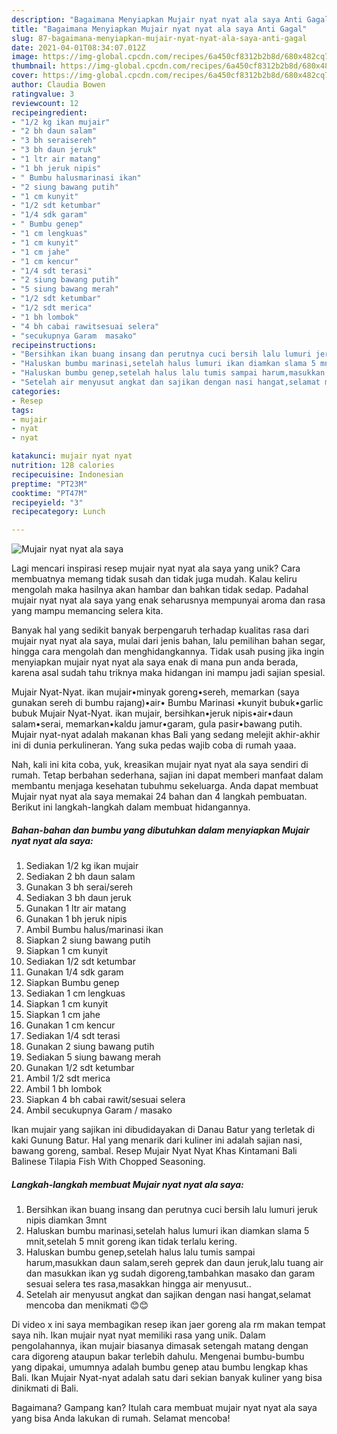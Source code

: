 ```yaml
---
description: "Bagaimana Menyiapkan Mujair nyat nyat ala saya Anti Gagal"
title: "Bagaimana Menyiapkan Mujair nyat nyat ala saya Anti Gagal"
slug: 87-bagaimana-menyiapkan-mujair-nyat-nyat-ala-saya-anti-gagal
date: 2021-04-01T08:34:07.012Z
image: https://img-global.cpcdn.com/recipes/6a450cf8312b2b8d/680x482cq70/mujair-nyat-nyat-ala-saya-foto-resep-utama.jpg
thumbnail: https://img-global.cpcdn.com/recipes/6a450cf8312b2b8d/680x482cq70/mujair-nyat-nyat-ala-saya-foto-resep-utama.jpg
cover: https://img-global.cpcdn.com/recipes/6a450cf8312b2b8d/680x482cq70/mujair-nyat-nyat-ala-saya-foto-resep-utama.jpg
author: Claudia Bowen
ratingvalue: 3
reviewcount: 12
recipeingredient:
- "1/2 kg ikan mujair"
- "2 bh daun salam"
- "3 bh seraisereh"
- "3 bh daun jeruk"
- "1 ltr air matang"
- "1 bh jeruk nipis"
- " Bumbu halusmarinasi ikan"
- "2 siung bawang putih"
- "1 cm kunyit"
- "1/2 sdt ketumbar"
- "1/4 sdk garam"
- " Bumbu genep"
- "1 cm lengkuas"
- "1 cm kunyit"
- "1 cm jahe"
- "1 cm kencur"
- "1/4 sdt terasi"
- "2 siung bawang putih"
- "5 siung bawang merah"
- "1/2 sdt ketumbar"
- "1/2 sdt merica"
- "1 bh lombok"
- "4 bh cabai rawitsesuai selera"
- "secukupnya Garam  masako"
recipeinstructions:
- "Bersihkan ikan buang insang dan perutnya cuci bersih lalu lumuri jeruk nipis diamkan 3mnt"
- "Haluskan bumbu marinasi,setelah halus lumuri ikan diamkan slama 5 mnit,setelah 5 mnit goreng ikan tidak terlalu kering."
- "Haluskan bumbu genep,setelah halus lalu tumis sampai harum,masukkan daun salam,sereh geprek dan daun jeruk,lalu tuang air dan masukkan ikan yg sudah digoreng,tambahkan masako dan garam sesuai selera tes rasa,masakkan hingga air menyusut.."
- "Setelah air menyusut angkat dan sajikan dengan nasi hangat,selamat mencoba dan menikmati 😊😊"
categories:
- Resep
tags:
- mujair
- nyat
- nyat

katakunci: mujair nyat nyat 
nutrition: 128 calories
recipecuisine: Indonesian
preptime: "PT23M"
cooktime: "PT47M"
recipeyield: "3"
recipecategory: Lunch

---
```



![Mujair nyat nyat ala saya](https://img-global.cpcdn.com/recipes/6a450cf8312b2b8d/680x482cq70/mujair-nyat-nyat-ala-saya-foto-resep-utama.jpg)

Lagi mencari inspirasi resep mujair nyat nyat ala saya yang unik? Cara membuatnya memang tidak susah dan tidak juga mudah. Kalau keliru mengolah maka hasilnya akan hambar dan bahkan tidak sedap. Padahal mujair nyat nyat ala saya yang enak seharusnya mempunyai aroma dan rasa yang mampu memancing selera kita.

Banyak hal yang sedikit banyak berpengaruh terhadap kualitas rasa dari mujair nyat nyat ala saya, mulai dari jenis bahan, lalu pemilihan bahan segar, hingga cara mengolah dan menghidangkannya. Tidak usah pusing jika ingin menyiapkan mujair nyat nyat ala saya enak di mana pun anda berada, karena asal sudah tahu triknya maka hidangan ini mampu jadi sajian spesial.

Mujair Nyat-Nyat. ikan mujair•minyak goreng•sereh, memarkan (saya gunakan sereh di bumbu rajang)•air• Bumbu Marinasi •kunyit bubuk•garlic bubuk Mujair Nyat-Nyat. ikan mujair, bersihkan•jeruk nipis•air•daun salam•serai, memarkan•kaldu jamur•garam, gula pasir•bawang putih. Mujair nyat-nyat adalah makanan khas Bali yang sedang melejit akhir-akhir ini di dunia perkulineran. Yang suka pedas wajib coba di rumah yaaa.


Nah, kali ini kita coba, yuk, kreasikan mujair nyat nyat ala saya sendiri di rumah. Tetap berbahan sederhana, sajian ini dapat memberi manfaat dalam membantu menjaga kesehatan tubuhmu sekeluarga. Anda dapat membuat Mujair nyat nyat ala saya memakai 24 bahan dan 4 langkah pembuatan. Berikut ini langkah-langkah dalam membuat hidangannya.

<!--inarticleads1-->

##### Bahan-bahan dan bumbu yang dibutuhkan dalam menyiapkan Mujair nyat nyat ala saya:

1. Sediakan 1/2 kg ikan mujair
1. Sediakan 2 bh daun salam
1. Gunakan 3 bh serai/sereh
1. Sediakan 3 bh daun jeruk
1. Gunakan 1 ltr air matang
1. Gunakan 1 bh jeruk nipis
1. Ambil  Bumbu halus/marinasi ikan
1. Siapkan 2 siung bawang putih
1. Siapkan 1 cm kunyit
1. Sediakan 1/2 sdt ketumbar
1. Gunakan 1/4 sdk garam
1. Siapkan  Bumbu genep
1. Sediakan 1 cm lengkuas
1. Siapkan 1 cm kunyit
1. Siapkan 1 cm jahe
1. Gunakan 1 cm kencur
1. Sediakan 1/4 sdt terasi
1. Gunakan 2 siung bawang putih
1. Sediakan 5 siung bawang merah
1. Gunakan 1/2 sdt ketumbar
1. Ambil 1/2 sdt merica
1. Ambil 1 bh lombok
1. Siapkan 4 bh cabai rawit/sesuai selera
1. Ambil secukupnya Garam / masako


Ikan mujair yang sajikan ini dibudidayakan di Danau Batur yang terletak di kaki Gunung Batur. Hal yang menarik dari kuliner ini adalah sajian nasi, bawang goreng, sambal. Resep Mujair Nyat Nyat Khas Kintamani Bali Balinese Tilapia Fish With Chopped Seasoning. 

<!--inarticleads2-->

##### Langkah-langkah membuat Mujair nyat nyat ala saya:

1. Bersihkan ikan buang insang dan perutnya cuci bersih lalu lumuri jeruk nipis diamkan 3mnt
1. Haluskan bumbu marinasi,setelah halus lumuri ikan diamkan slama 5 mnit,setelah 5 mnit goreng ikan tidak terlalu kering.
1. Haluskan bumbu genep,setelah halus lalu tumis sampai harum,masukkan daun salam,sereh geprek dan daun jeruk,lalu tuang air dan masukkan ikan yg sudah digoreng,tambahkan masako dan garam sesuai selera tes rasa,masakkan hingga air menyusut..
1. Setelah air menyusut angkat dan sajikan dengan nasi hangat,selamat mencoba dan menikmati 😊😊


Di video x ini saya membagikan resep ikan jaer goreng ala rm makan tempat saya nih. Ikan mujair nyat nyat memiliki rasa yang unik. Dalam pengolahannya, ikan mujair biasanya dimasak setengah matang dengan cara digoreng ataupun bakar terlebih dahulu. Mengenai bumbu-bumbu yang dipakai, umumnya adalah bumbu genep atau bumbu lengkap khas Bali. Ikan Mujair Nyat-nyat adalah satu dari sekian banyak kuliner yang bisa dinikmati di Bali. 

Bagaimana? Gampang kan? Itulah cara membuat mujair nyat nyat ala saya yang bisa Anda lakukan di rumah. Selamat mencoba!
